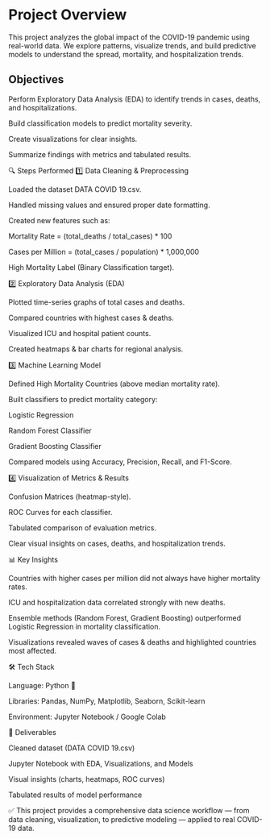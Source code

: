 # Project Overview

This project analyzes the global impact of the COVID-19 pandemic using real-world data.
We explore patterns, visualize trends, and build predictive models to understand the spread, mortality, and hospitalization trends.

## Objectives

Perform Exploratory Data Analysis (EDA) to identify trends in cases, deaths, and hospitalizations.

Build classification models to predict mortality severity.

Create visualizations for clear insights.

Summarize findings with metrics and tabulated results.

🔍 Steps Performed
1️⃣ Data Cleaning & Preprocessing

Loaded the dataset DATA COVID 19.csv.

Handled missing values and ensured proper date formatting.

Created new features such as:

Mortality Rate = (total_deaths / total_cases) * 100

Cases per Million = (total_cases / population) * 1,000,000

High Mortality Label (Binary Classification target).

2️⃣ Exploratory Data Analysis (EDA)

Plotted time-series graphs of total cases and deaths.

Compared countries with highest cases & deaths.

Visualized ICU and hospital patient counts.

Created heatmaps & bar charts for regional analysis.

3️⃣ Machine Learning Model

Defined High Mortality Countries (above median mortality rate).

Built classifiers to predict mortality category:

Logistic Regression

Random Forest Classifier

Gradient Boosting Classifier

Compared models using Accuracy, Precision, Recall, and F1-Score.

4️⃣ Visualization of Metrics & Results

Confusion Matrices (heatmap-style).

ROC Curves for each classifier.

Tabulated comparison of evaluation metrics.

Clear visual insights on cases, deaths, and hospitalization trends.

📊 Key Insights

Countries with higher cases per million did not always have higher mortality rates.

ICU and hospitalization data correlated strongly with new deaths.

Ensemble methods (Random Forest, Gradient Boosting) outperformed Logistic Regression in mortality classification.

Visualizations revealed waves of cases & deaths and highlighted countries most affected.

🛠️ Tech Stack

Language: Python 🐍

Libraries: Pandas, NumPy, Matplotlib, Seaborn, Scikit-learn

Environment: Jupyter Notebook / Google Colab

📌 Deliverables

Cleaned dataset (DATA COVID 19.csv)

Jupyter Notebook with EDA, Visualizations, and Models

Visual insights (charts, heatmaps, ROC curves)

Tabulated results of model performance

✅ This project provides a comprehensive data science workflow — from data cleaning, visualization, to predictive modeling — applied to real COVID-19 data.
